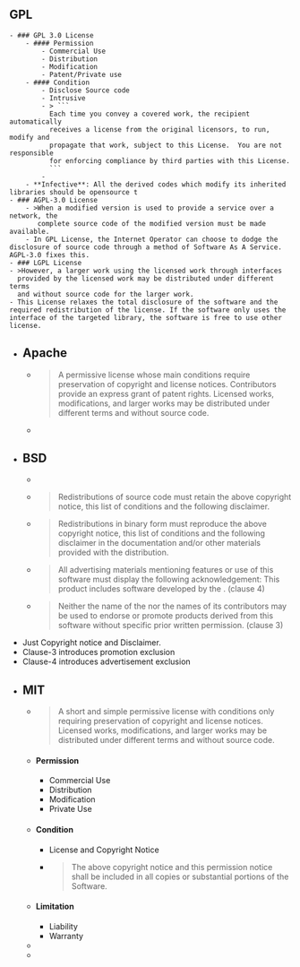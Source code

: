## GPL
	- ### GPL 3.0 License
		- #### Permission
			- Commercial Use
			- Distribution
			- Modification
			- Patent/Private use
		- #### Condition
			- Disclose Source code
			- Intrusive
			- > ```
			  Each time you convey a covered work, the recipient automatically
			  receives a license from the original licensors, to run, modify and
			  propagate that work, subject to this License.  You are not responsible
			  for enforcing compliance by third parties with this License.
			  ```
			-
		- **Infective**: All the derived codes which modify its inherited libraries should be opensource t
	- ### AGPL-3.0 License
		- >When a modified version is used to provide a service over a network, the
		   complete source code of the modified version must be made available.
		- In GPL License, the Internet Operator can choose to dodge the disclosure of source code through a method of Software As A Service. AGPL-3.0 fixes this.
	- ### LGPL License
	- >However, a larger work using the licensed work through interfaces 
	  provided by the licensed work may be distributed under different terms 
	  and without source code for the larger work.
	- This License relaxes the total disclosure of the software and the required redistribution of the license. If the software only uses the interface of the targeted library, the software is free to use other license.
- ## Apache
	- > A permissive license whose main conditions require preservation of 
	  copyright and license notices. Contributors provide an express grant of 
	  patent rights. Licensed works, modifications, and larger works may be 
	  distributed under different terms and without source code.
	-
- ## BSD
	-
	- >Redistributions of source code must retain the above copyright notice, this list of conditions and the following disclaimer.
	- > Redistributions in binary form must reproduce the above copyright 
	  notice, this list of conditions and the following disclaimer in the 
	  documentation and/or other materials provided with the distribution.
	- > All advertising materials mentioning features or use of this 
	  software must display the following acknowledgement: This product 
	  includes software developed by the <copyright holder>. (clause 4)
	- > Neither the name of the <copyright holder> nor the names of 
	  its contributors may be used to endorse or promote products derived from
	  this software without specific prior written permission. (clause 3)
- Just Copyright notice and Disclaimer.
- Clause-3 introduces promotion exclusion
- Clause-4 introduces advertisement exclusion
- ## MIT
	- > A short and simple permissive license with conditions only requiring 
	  preservation of copyright and license notices. Licensed works, 
	  modifications, and larger works may be distributed under different terms
	   and without source code.
	- #### Permission
		- Commercial Use
		- Distribution
		- Modification
		- Private Use
	- #### Condition
		- License and Copyright Notice
		- > The above copyright notice and this permission notice shall be included in all
		  copies or substantial portions of the Software.
	- #### Limitation
		- Liability
		- Warranty
	-
	-